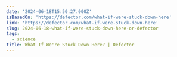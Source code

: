 ```yaml
---
date: '2024-06-18T15:50:27.000Z'
isBasedOn: 'https://defector.com/what-if-were-stuck-down-here'
link: 'https://defector.com/what-if-were-stuck-down-here'
slug: 2024-06-18-what-if-were-stuck-down-here-or-defector
tags:
  - science
title: What If We're Stuck Down Here? | Defector
---
```

 
